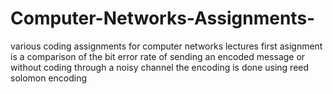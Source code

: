 # Computer-Networks-Assignments-
various coding assignments for computer networks lectures 
first asignment is a comparison of the bit error rate of sending an encoded message or without coding through a noisy channel
the encoding is done using reed solomon encoding 

